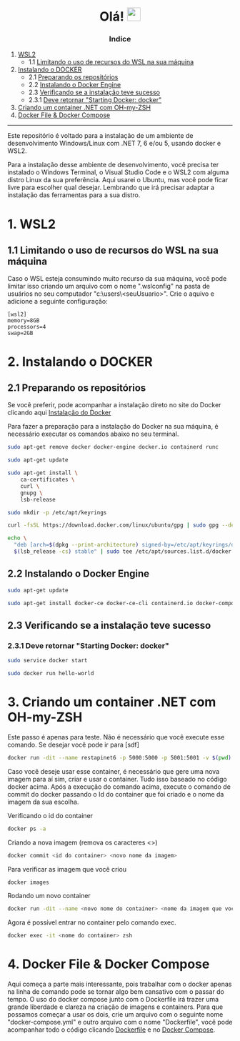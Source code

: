 <h1 align="center">Olá! <img src="https://raw.githubusercontent.com/kaueMarques/kaueMarques/master/hi.gif" width="30px"></h1>
<h3 align="center">Indice</h3>

1. [WSL2](#1-wsl2)
   - 1.1 [Limitando o uso de recursos do WSL na sua máquina](#11-limitando-o-uso-de-recursos-do-wsl-na-sua-máquina)
2. [Instalando o DOCKER](#2-instalando-o-docker)
    - 2.1 [Preparando os repositórios](#21-preparando-os-repositórios)
    - 2.2 [Instalando o Docker Engine](#22-instalando-o-docker-engine)
    - 2.3 [Verificando se a instalação teve sucesso](#23-verificando-se-a-instalação-teve-sucesso)
     - 2.3.1 [Deve retornar "Starting Docker: docker"](#231-deve-retornar-starting-docker-docker)
3. [Criando um container .NET com OH-my-ZSH](#3-criando-um-container-net-com-oh-my-zsh)
4. [Docker File & Docker Compose](#4-docker-file--docker-compose)

<hr>
Este repositório é voltado para a instalação de um ambiente de desenvolvimento Windows/Linux com .NET 7, 6 e/ou 5, usando docker e WSL2.

Para a instalação desse ambiente de desenvolvimento, você precisa ter instalado o Windows Terminal, o Visual Studio Code e o WSL2 com alguma distro Linux da sua preferência. Aqui usarei o Ubuntu, mas você pode ficar livre para escolher qual desejar. Lembrando que irá precisar adaptar a instalação das ferramentas para a sua distro.

# 1. WSL2
## 1.1 Limitando o uso de recursos do WSL na sua máquina
Caso o WSL esteja consumindo muito recurso da sua máquina, você pode limitar isso criando um arquivo com o nome ".wslconfig" na pasta de usuários no seu computador "c:\users\\\<seuUsuario>".
Crie o aquivo e adicione a seguinte configuração:

```
[wsl2]
memory=8GB
processors=4
swap=2GB
```

# 2. Instalando o DOCKER
## 2.1 Preparando os repositórios

Se você preferir, pode acompanhar a instalação direto no site do Docker clicando aqui [Instalação do Docker](https://docs.docker.com/engine/install/ubuntu/)

Para fazer a preparação para a instalação do Docker na sua máquina, é necessário executar os comandos abaixo no seu terminal. 

```bash
sudo apt-get remove docker docker-engine docker.io containerd runc
```

```bash
sudo apt-get update
```

```bash
sudo apt-get install \
    ca-certificates \
    curl \
    gnupg \
    lsb-release
```

```bash
sudo mkdir -p /etc/apt/keyrings
```

```bash
curl -fsSL https://download.docker.com/linux/ubuntu/gpg | sudo gpg --dearmor -o /etc/apt/keyrings/docker.gpg
```

```bash
echo \
  "deb [arch=$(dpkg --print-architecture) signed-by=/etc/apt/keyrings/docker.gpg] https://download.docker.com/linux/ubuntu \
  $(lsb_release -cs) stable" | sudo tee /etc/apt/sources.list.d/docker.list > /dev/null
```

## 2.2 Instalando o Docker Engine

```bash
sudo apt-get update
```

```bash
sudo apt-get install docker-ce docker-ce-cli containerd.io docker-compose-plugin
```

## 2.3 Verificando se a instalação teve sucesso

### 2.3.1 Deve retornar "Starting Docker: docker"
```bash
sudo service docker start
```

```bash
sudo docker run hello-world
```

# 3. Criando um container .NET com OH-my-ZSH

Este passo é apenas para teste. Não é necessário que você execute esse comando. Se desejar você pode ir para [sdf]

```bash
docker run -dit --name restapinet6 -p 5000:5000 -p 5001:5001 -v $(pwd):/app/ mcr.microsoft.com/dotnet/sdk:6.0 /bin/bash -c "apt-get update && apt-get install -y zsh && wget https://raw.githubusercontent.com/ohmyzsh/ohmyzsh/master/tools/install.sh && echo | sh install.sh && chsh -s $(which zsh) && wget https://packages.microsoft.com/config/debian/11/packages-microsoft-prod.deb -O packages-microsoft-prod.deb && dpkg -i packages-microsoft-prod.deb && rm packages-microsoft-prod.deb && apt-get update && apt-get install -y dotnet-sdk-5.0 && useradd -r -u 1000 -d /app dotnet && zsh"
```

Caso você deseje usar esse container, é necessário que gere uma nova imagem para aí sim, criar e usar o container. Tudo isso baseado no código docker acima. 
Após a execução do comando acima, execute o comando de commit do docker passando o Id do container que foi criado e o nome da imagem da sua escolha. 

Verificando o id do container

```bash
docker ps -a
```
Criando a nova imagem (remova os caracteres <>)
```bash
docker commit <id do container> <novo nome da imagem>
```

Para verificar as imagem que você criou
```bash
docker images
```

Rodando um novo container
```bash
docker run -dit --name <novo nome do container> <nome da imagem que você criou no passo anterior> zsh
```

Agora é possível entrar no container pelo comando exec.

```bash
docker exec -it <nome do container> zsh
```

# 4. Docker File & Docker Compose 
Aqui começa a parte mais interessante, pois trabalhar com o docker apenas na linha de comando pode se tornar algo bem cansativo com o passar do tempo. O uso do docker compose junto com o Dockerfile irá trazer uma grande liberdade e clareza na criação de imagens e containers. 
Para que possamos começar a usar os dois, crie um arquivo com o seguinte nome "docker-compose.yml" e outro arquivo com o nome "Dockerfile", você pode acompanhar todo o código clicando [Dockerfile](https://github.com/allysonreeis/dotnet-wsl-dev/blob/main/Dockerfile) e no [Docker Compose](https://github.com/allysonreeis/dotnet-wsl-dev/blob/main/docker-compose.yml).
